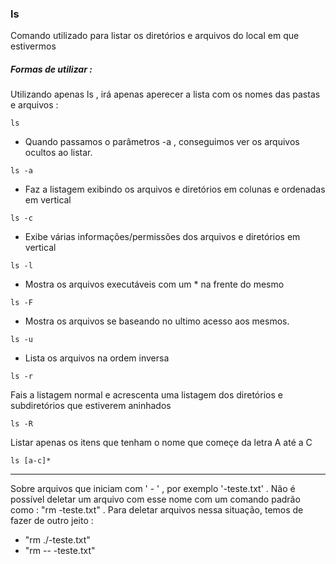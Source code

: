 ### ls

Comando utilizado para listar os diretórios e arquivos do local em que estivermos

##### Formas de utilizar :

Utilizando apenas ls , irá apenas aperecer a lista com os nomes das pastas e arquivos :

``ls``

- Quando passamos o parâmetros -a , conseguimos ver os arquivos ocultos ao listar.

``ls -a``

- Faz a listagem exibindo os arquivos e diretórios em colunas e ordenadas em vertical

``ls -c``

- Exibe várias informações/permissões dos arquivos  e diretórios em vertical

``ls -l``

- Mostra os arquivos executáveis com um * na frente do mesmo

``ls -F``

- Mostra os arquivos se baseando no ultimo acesso aos mesmos.

``ls -u``

- Lista os arquivos na ordem inversa

``ls -r``

Fais a listagem normal e acrescenta uma listagem dos diretórios e subdiretórios que estiverem aninhados

``ls -R``

Listar apenas os itens que tenham o nome que começe da letra A até a C

``ls [a-c]*``


---


Sobre arquivos que iniciam com ' - ' , por exemplo '-teste.txt' . Não é possível deletar um arquivo com esse nome com um comando padrão como : "rm -teste.txt" .
Para deletar arquivos nessa situação, temos de fazer de outro jeito :

- "rm ./-teste.txt"
- "rm -- -teste.txt"